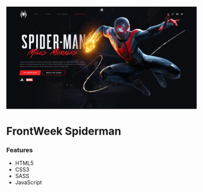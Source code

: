 ![](https://raw.githubusercontent.com/thiagotnon/FrontWeek/main/img/screenshot.png)

# FrontWeek Spiderman

### Features

- HTML5
- CSS3
- SASS
- JavaScript
